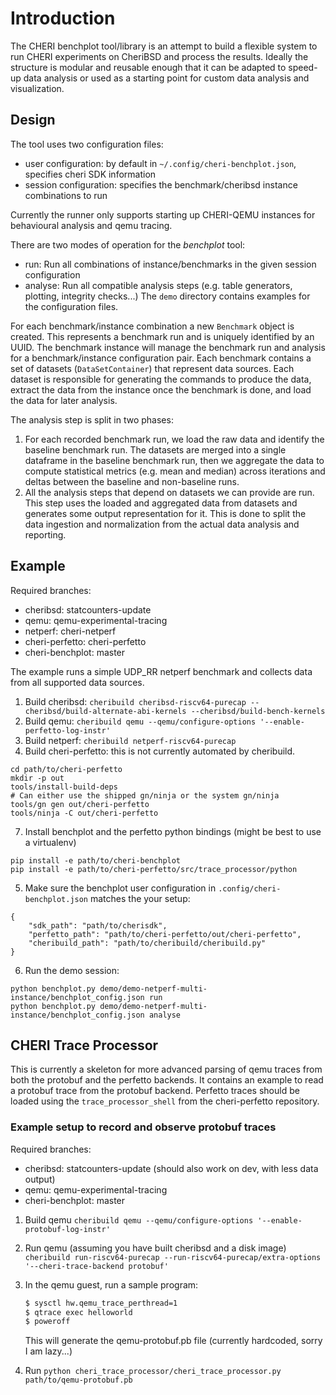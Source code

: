 # Introduction
The CHERI benchplot tool/library is an attempt to build a flexible system to run CHERI experiments on CheriBSD and process the results.
Ideally the structure is modular and reusable enough that it can be adapted to speed-up data analysis or used as a starting point
for custom data analysis and visualization.

## Design
The tool uses two configuration files:
 - user configuration: by default in `~/.config/cheri-benchplot.json`, specifies cheri SDK information
 - session configuration: specifies the benchmark/cheribsd instance combinations to run
 
Currently the runner only supports starting up CHERI-QEMU instances for behavioural analysis and qemu tracing.

There are two modes of operation for the *benchplot* tool:
 - run: Run all combinations of instance/benchmarks in the given session configuration
 - analyse: Run all compatible analysis steps (e.g. table generators, plotting, integrity checks...)
The `demo` directory contains examples for the configuration files.

For each benchmark/instance combination a new `Benchmark` object is created. This represents a benchmark run and is uniquely
identified by an UUID. The benchmark instance will manage the benchmark run and analysis for a benchmark/instance configuration pair.
Each benchmark contains a set of datasets (`DataSetContainer`) that represent data sources.
Each dataset is responsible for generating the commands to produce the data, extract the data from the instance
once the benchmark is done, and load the data for later analysis.

The analysis step is split in two phases:
 1. For each recorded benchmark run, we load the raw data and identify the baseline benchmark run.
    The datasets are merged into a single dataframe in the baseline benchmark run, then we aggregate
    the data to compute statistical metrics (e.g. mean and median) across iterations and deltas between
    the baseline and non-baseline runs.
 2. All the analysis steps that depend on datasets we can provide are run. This step uses the loaded and
    aggregated data from datasets and generates some output representation for it.
    This is done to split the data ingestion and normalization from the actual data analysis and reporting.

## Example

Required branches:
 - cheribsd: statcounters-update
 - qemu: qemu-experimental-tracing
 - netperf: cheri-netperf
 - cheri-perfetto: cheri-perfetto
 - cheri-benchplot: master
 
The example runs a simple UDP_RR netperf benchmark and collects data from all supported data sources.
 1. Build cheribsd: `cheribuild cheribsd-riscv64-purecap --cheribsd/build-alternate-abi-kernels --cheribsd/build-bench-kernels`
 2. Build qemu: `cheribuild qemu --qemu/configure-options '--enable-perfetto-log-instr'`
 3. Build netperf: `cheribuild netperf-riscv64-purecap`
 4. Build cheri-perfetto: this is not currently automated by cheribuild.
 ```
 cd path/to/cheri-perfetto
 mkdir -p out
 tools/install-build-deps
 # Can either use the shipped gn/ninja or the system gn/ninja
 tools/gn gen out/cheri-perfetto
 tools/ninja -C out/cheri-perfetto
 ```
 7. Install benchplot and the perfetto python bindings (might be best to use a virtualenv)
 ```
 pip install -e path/to/cheri-benchplot
 pip install -e path/to/cheri-perfetto/src/trace_processor/python
 ```
 5. Make sure the benchplot user configuration in `.config/cheri-benchplot.json` matches the your setup:
```
{
    "sdk_path": "path/to/cherisdk",
    "perfetto_path": "path/to/cheri-perfetto/out/cheri-perfetto",
    "cheribuild_path": "path/to/cheribuild/cheribuild.py"
}
```
 6. Run the demo session: 
 ```
 python benchplot.py demo/demo-netperf-multi-instance/benchplot_config.json run
 python benchplot.py demo/demo-netperf-multi-instance/benchplot_config.json analyse
 ```

## CHERI Trace Processor
This is currently a skeleton for more advanced parsing of qemu traces from both the protobuf and the perfetto backends.
It contains an example to read a protobuf trace from the protobuf backend. Perfetto traces should be loaded using the
`trace_processor_shell` from the cheri-perfetto repository.

### Example setup to record and observe protobuf traces
Required branches:
 - cheribsd: statcounters-update (should also work on dev, with less data output)
 - qemu: qemu-experimental-tracing
 - cheri-benchplot: master
 
 1. Build qemu `cheribuild qemu --qemu/configure-options '--enable-protobuf-log-instr'`
 2. Run qemu (assuming you have built cheribsd and a disk image) `cheribuild run-riscv64-purecap --run-riscv64-purecap/extra-options '--cheri-trace-backend protobuf'`
 3. In the qemu guest, run a sample program:

     ```sh
     $ sysctl hw.qemu_trace_perthread=1
     $ qtrace exec helloworld
     $ poweroff
     ```
     This will generate the qemu-protobuf.pb file (currently hardcoded, sorry I am lazy...)
 4. Run `python cheri_trace_processor/cheri_trace_processor.py path/to/qemu-protobuf.pb`
